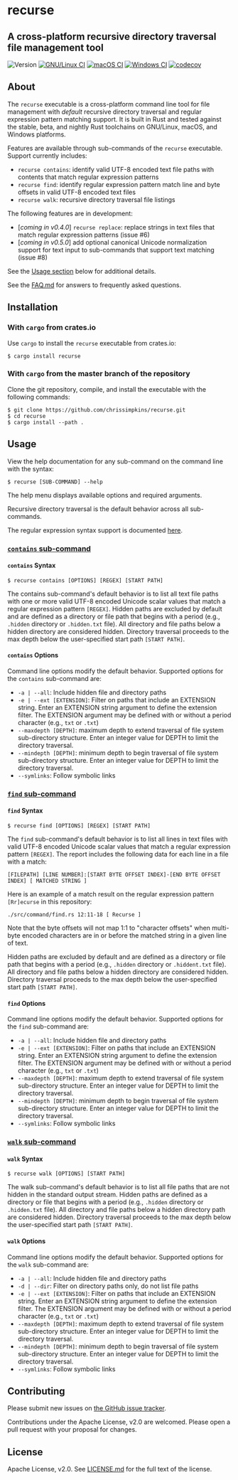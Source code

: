 # recurse

## A cross-platform recursive directory traversal file management tool

![Version](https://img.shields.io/github/v/release/chrissimpkins/recurse?sort=semver)
[![GNU/Linux CI](https://github.com/chrissimpkins/recurse/workflows/GNU/Linux%20CI/badge.svg)](https://github.com/chrissimpkins/recurse/actions?query=workflow%3A%22GNU%2FLinux+CI%22)
[![macOS CI](https://github.com/chrissimpkins/recurse/workflows/macOS%20CI/badge.svg)](https://github.com/chrissimpkins/recurse/actions?query=workflow%3A%22macOS+CI%22)
[![Windows CI](https://github.com/chrissimpkins/recurse/workflows/Windows%20CI/badge.svg)](https://github.com/chrissimpkins/recurse/actions?query=workflow%3A%22Windows+CI%22)
[![codecov](https://codecov.io/gh/chrissimpkins/recurse/branch/master/graph/badge.svg)](https://codecov.io/gh/chrissimpkins/recurse)

## About

The `recurse` executable is a cross-platform command line tool for file management with *default* recursive directory traversal and regular expression pattern matching support.  It is built in Rust and tested against the stable, beta, and nightly Rust toolchains on GNU/Linux, macOS, and Windows platforms.

Features are available through sub-commands of the `recurse` executable. Support currently includes:

- `recurse contains`: identify valid UTF-8 encoded text file paths with contents that match regular expression patterns
- `recurse find`: identify regular expression pattern match line and byte offsets in valid UTF-8 encoded text files
- `recurse walk`: recursive directory traversal file listings

The following features are in development:

- [*coming in v0.4.0*] `recurse replace`: replace strings in text files that match regular expression patterns (issue #6)
- [*coming in v0.5.0*] add optional canonical Unicode normalization support for text input to sub-commands that support text matching (issue #8)

See the [Usage section](#usage) below for additional details.

See the [FAQ.md](FAQ.md) for answers to frequently asked questions.

## Installation

### With `cargo` from crates.io

Use `cargo` to install the `recurse` executable from crates.io:

```
$ cargo install recurse
```

### With `cargo` from the master branch of the repository

Clone the git repository, compile, and install the executable with the following commands:

```
$ git clone https://github.com/chrissimpkins/recurse.git
$ cd recurse
$ cargo install --path .
```

## Usage

View the help documentation for any sub-command on the command line with the syntax:

```
$ recurse [SUB-COMMAND] --help
```

The help menu displays available options and required arguments.

Recursive directory traversal is the default behavior across all sub-commands. 

The regular expression syntax support is documented [here](https://docs.rs/regex/#syntax).

### [`contains` sub-command]()

#### `contains` Syntax

```
$ recurse contains [OPTIONS] [REGEX] [START PATH]
```

The contains sub-command's default behavior is to list all text file paths with one or more valid UTF-8 encoded Unicode scalar values that match a regular expression pattern `[REGEX]`.  Hidden paths are excluded by default and are defined as a directory or file path that begins with a period (e.g., `.hidden` directory or `.hidden.txt` file).  All directory and file paths below a hidden directory are considered hidden.  Directory traversal proceeds to the max depth below the user-specified start path `[START PATH]`.

#### `contains` Options

Command line options modify the default behavior. Supported options for the `contains` sub-command are:

- `-a | --all`: Include hidden file and directory paths
- `-e | --ext [EXTENSION]`: Filter on paths that include an EXTENSION string.  Enter an EXTENSION string argument to define the extension filter.  The EXTENSION argument may be defined with or without a period character (e.g., `txt` or `.txt`)
- `--maxdepth [DEPTH]`: maximum depth to extend traversal of file system sub-directory structure.  Enter an integer value for DEPTH to limit the directory traversal.
- `--mindepth [DEPTH]`: minimum depth to begin traversal of file system sub-directory structure.  Enter an integer value for DEPTH to limit the directory traversal.
- `--symlinks`: Follow symbolic links

### [`find` sub-command]()

#### `find` Syntax

```
$ recurse find [OPTIONS] [REGEX] [START PATH]
```

The `find` sub-command's default behavior is to list all lines in text files with valid UTF-8 encoded Unicode scalar values that match a regular expression pattern `[REGEX]`.  The report includes the following data for each line in a file with a match:

```
[FILEPATH] [LINE NUMBER]:[START BYTE OFFSET INDEX]-[END BYTE OFFSET INDEX] [ MATCHED STRING ]
```

Here is an example of a match result on the regular expression pattern `[Rr]ecurse` in this repository:

```
./src/command/find.rs 12:11-18 [ Recurse ]
```

Note that the byte offsets will not map 1:1 to "character offsets" when multi-byte encoded characters are in or before the matched string in a given line of text.

Hidden paths are excluded by default and are defined as a directory or file path that begins with a period (e.g., `.hidden` directory or `.hiddent.txt` file).  All directory and file paths below a hidden directory are considered hidden.  Directory traversal proceeds to the max depth below the user-specified start path `[START PATH]`.

#### `find` Options

Command line options modify the default behavior. Supported options for the `find` sub-command are:

- `-a | --all`: Include hidden file and directory paths
- `-e | --ext [EXTENSION]`: Filter on paths that include an EXTENSION string.  Enter an EXTENSION string argument to define the extension filter.  The EXTENSION argument may be defined with or without a period character (e.g., `txt` or `.txt`)
- `--maxdepth [DEPTH]`: maximum depth to extend traversal of file system sub-directory structure.  Enter an integer value for DEPTH to limit the directory traversal.
- `--mindepth [DEPTH]`: minimum depth to begin traversal of file system sub-directory structure.  Enter an integer value for DEPTH to limit the directory traversal.
- `--symlinks`: Follow symbolic links

### [`walk` sub-command]()

#### `walk` Syntax

```
$ recurse walk [OPTIONS] [START PATH]
```

The walk sub-command's default behavior is to list all file paths that are not hidden in the standard output stream.  Hidden paths are defined as a directory or file that begins with a period (e.g., `.hidden` directory or `.hidden.txt` file).  All directory and file paths below a hidden directory path are considered hidden.  Directory traversal proceeds to the max depth below the user-specified start path `[START PATH]`.

#### `walk` Options

Command line options modify the default behavior. Supported options for the `walk` sub-command are:

- `-a | --all`: Include hidden file and directory paths
- `-d | --dir`: Filter on directory paths only, do not list file paths
- `-e | --ext [EXTENSION]`: Filter on paths that include an EXTENSION string.  Enter an EXTENSION string argument to define the extension filter.  The EXTENSION argument may be defined with or without a period character (e.g., `txt` or `.txt`)
- `--maxdepth [DEPTH]`: maximum depth to extend traversal of file system sub-directory structure.  Enter an integer value for DEPTH to limit the directory traversal.
- `--mindepth [DEPTH]`: minimum depth to begin traversal of file system sub-directory structure.  Enter an integer value for DEPTH to limit the directory traversal.
- `--symlinks`: Follow symbolic links

## Contributing

Please submit new issues on [the GitHub issue tracker](https://github.com/chrissimpkins/recurse/issues).

Contributions under the Apache License, v2.0 are welcomed.  Please open a pull request with your proposal for changes.  

## License

Apache License, v2.0.  See [LICENSE.md](LICENSE.md) for the full text of the license.
